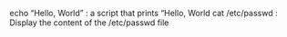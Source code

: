 echo “Hello, World” : a script that prints “Hello, World
cat /etc/passwd : Display the content of the /etc/passwd file
